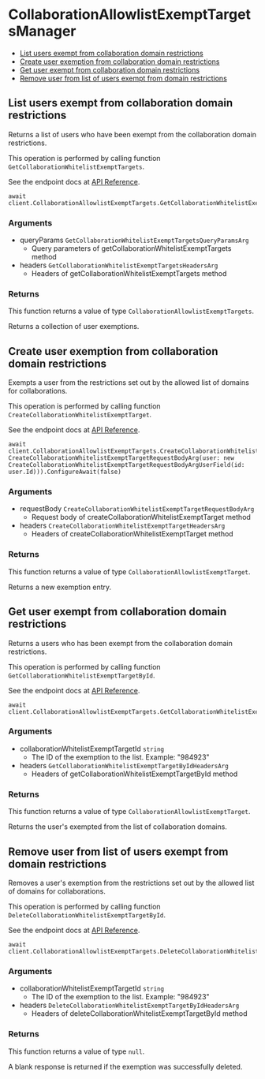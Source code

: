 # CollaborationAllowlistExemptTargetsManager


- [List users exempt from collaboration domain restrictions](#list-users-exempt-from-collaboration-domain-restrictions)
- [Create user exemption from collaboration domain restrictions](#create-user-exemption-from-collaboration-domain-restrictions)
- [Get user exempt from collaboration domain restrictions](#get-user-exempt-from-collaboration-domain-restrictions)
- [Remove user from list of users exempt from domain restrictions](#remove-user-from-list-of-users-exempt-from-domain-restrictions)

## List users exempt from collaboration domain restrictions

Returns a list of users who have been exempt from the collaboration
domain restrictions.

This operation is performed by calling function `GetCollaborationWhitelistExemptTargets`.

See the endpoint docs at
[API Reference](https://developer.box.com/reference/get-collaboration-whitelist-exempt-targets/).

<!-- sample get_collaboration_whitelist_exempt_targets -->
```
await client.CollaborationAllowlistExemptTargets.GetCollaborationWhitelistExemptTargetsAsync().ConfigureAwait(false)
```

### Arguments

- queryParams `GetCollaborationWhitelistExemptTargetsQueryParamsArg`
  - Query parameters of getCollaborationWhitelistExemptTargets method
- headers `GetCollaborationWhitelistExemptTargetsHeadersArg`
  - Headers of getCollaborationWhitelistExemptTargets method


### Returns

This function returns a value of type `CollaborationAllowlistExemptTargets`.

Returns a collection of user exemptions.


## Create user exemption from collaboration domain restrictions

Exempts a user from the restrictions set out by the allowed list of domains
for collaborations.

This operation is performed by calling function `CreateCollaborationWhitelistExemptTarget`.

See the endpoint docs at
[API Reference](https://developer.box.com/reference/post-collaboration-whitelist-exempt-targets/).

<!-- sample post_collaboration_whitelist_exempt_targets -->
```
await client.CollaborationAllowlistExemptTargets.CreateCollaborationWhitelistExemptTargetAsync(new CreateCollaborationWhitelistExemptTargetRequestBodyArg(user: new CreateCollaborationWhitelistExemptTargetRequestBodyArgUserField(id: user.Id))).ConfigureAwait(false)
```

### Arguments

- requestBody `CreateCollaborationWhitelistExemptTargetRequestBodyArg`
  - Request body of createCollaborationWhitelistExemptTarget method
- headers `CreateCollaborationWhitelistExemptTargetHeadersArg`
  - Headers of createCollaborationWhitelistExemptTarget method


### Returns

This function returns a value of type `CollaborationAllowlistExemptTarget`.

Returns a new exemption entry.


## Get user exempt from collaboration domain restrictions

Returns a users who has been exempt from the collaboration
domain restrictions.

This operation is performed by calling function `GetCollaborationWhitelistExemptTargetById`.

See the endpoint docs at
[API Reference](https://developer.box.com/reference/get-collaboration-whitelist-exempt-targets-id/).

<!-- sample get_collaboration_whitelist_exempt_targets_id -->
```
await client.CollaborationAllowlistExemptTargets.GetCollaborationWhitelistExemptTargetByIdAsync(exemptTarget.Id!).ConfigureAwait(false)
```

### Arguments

- collaborationWhitelistExemptTargetId `string`
  - The ID of the exemption to the list. Example: "984923"
- headers `GetCollaborationWhitelistExemptTargetByIdHeadersArg`
  - Headers of getCollaborationWhitelistExemptTargetById method


### Returns

This function returns a value of type `CollaborationAllowlistExemptTarget`.

Returns the user's exempted from the list of collaboration domains.


## Remove user from list of users exempt from domain restrictions

Removes a user's exemption from the restrictions set out by the allowed list
of domains for collaborations.

This operation is performed by calling function `DeleteCollaborationWhitelistExemptTargetById`.

See the endpoint docs at
[API Reference](https://developer.box.com/reference/delete-collaboration-whitelist-exempt-targets-id/).

<!-- sample delete_collaboration_whitelist_exempt_targets_id -->
```
await client.CollaborationAllowlistExemptTargets.DeleteCollaborationWhitelistExemptTargetByIdAsync(exemptTarget.Id!).ConfigureAwait(false)
```

### Arguments

- collaborationWhitelistExemptTargetId `string`
  - The ID of the exemption to the list. Example: "984923"
- headers `DeleteCollaborationWhitelistExemptTargetByIdHeadersArg`
  - Headers of deleteCollaborationWhitelistExemptTargetById method


### Returns

This function returns a value of type `null`.

A blank response is returned if the exemption was
successfully deleted.


